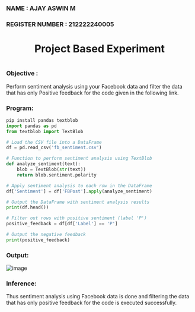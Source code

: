 <H3>NAME : AJAY ASWIN M</H3>
<H3>REGISTER NUMBER : 212222240005</H3>
<H1 Align="center">Project Based Experiment<H1>
<H3>Objective :</H3>
  
Perform sentiment analysis using your Facebook data and filter the data that has only Positive feedback for the code given in the following link.

<H3>Program:</H3>
  
```py
pip install pandas textblob
import pandas as pd
from textblob import TextBlob

# Load the CSV file into a DataFrame
df = pd.read_csv('fb_sentiment.csv')

# Function to perform sentiment analysis using TextBlob
def analyze_sentiment(text):
    blob = TextBlob(str(text))
    return blob.sentiment.polarity

# Apply sentiment analysis to each row in the DataFrame
df['Sentiment'] = df['FBPost'].apply(analyze_sentiment)

# Output the DataFrame with sentiment analysis results
print(df.head())

# Filter out rows with positive sentiment (label 'P')
positive_feedback = df[df['Label'] == 'P']

# Output the negative feedback
print(positive_feedback)
```

<H3>Output:</H3>

![image](https://github.com/harish-ragavendra-25/Project-Based-Experiment-AAI/assets/114852180/54ebfee7-e1df-4fbe-aebd-82d75898206b)


<H3>Inference:</H3>
Thus sentiment analysis using Facebook data is done and filtering the data that has only positive feedback for the code is executed successfully.
